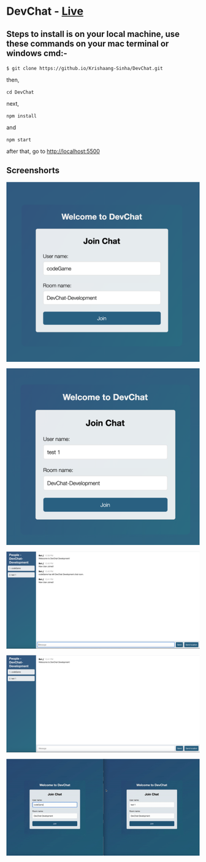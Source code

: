 # DevChat - [Live](https://dev2client.herokuapp.com/ "Yes!!! You can view it right now! Dont belive me? Click here.")

## Steps to install is on your local machine, use these commands on your mac terminal or windows cmd:-

`$ git clone https://github.io/Krishaang-Sinha/DevChat.git`

then,

`cd DevChat`

next,

`npm install`

and

`npm start`

after that, go to [http://localhost:5500](http://localhost:5500 "http://localhost:5500")

## Screenshorts

![Sorry, screenshort was not found.](img/codeGame-joins.png)

![Sorry, screenshort was not found.](img/test1-joins.png)

![Sorry, screenshort was not found.](img/codeGame-view.png)

![Sorry, screenshort was not found.](img/test1-view.png)

![Sorry, screenshort was not found.](img/movie.gif)
